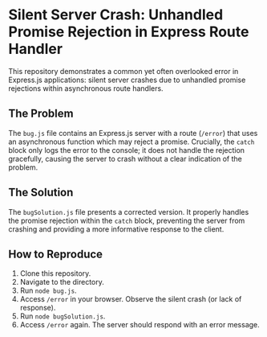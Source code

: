 # Silent Server Crash: Unhandled Promise Rejection in Express Route Handler

This repository demonstrates a common yet often overlooked error in Express.js applications: silent server crashes due to unhandled promise rejections within asynchronous route handlers.

## The Problem

The `bug.js` file contains an Express.js server with a route (`/error`) that uses an asynchronous function which may reject a promise.  Crucially, the `catch` block only logs the error to the console; it does not handle the rejection gracefully, causing the server to crash without a clear indication of the problem.

## The Solution

The `bugSolution.js` file presents a corrected version.  It properly handles the promise rejection within the `catch` block, preventing the server from crashing and providing a more informative response to the client.

## How to Reproduce

1. Clone this repository.
2. Navigate to the directory.
3. Run `node bug.js`.
4. Access `/error` in your browser. Observe the silent crash (or lack of response).
5. Run `node bugSolution.js`.
6. Access `/error` again.  The server should respond with an error message.